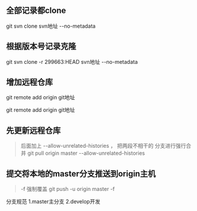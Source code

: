 ## 全部记录都clone
git svn clone svn地址  --no-metadata

## 根据版本号记录克隆
git svn clone -r 299663:HEAD svn地址  --no-metadata


## 增加远程仓库
git remote add origin git地址


git remote add origin git地址




## 先更新远程仓库
> 后面加上 --allow-unrelated-histories ， 把两段不相干的 分支进行强行合并
git pull origin master --allow-unrelated-histories

## 提交将本地的master分支推送到origin主机
> -f 强制覆盖
git push -u origin master -f 


分支规范
1.master主分支
2.develop开发

